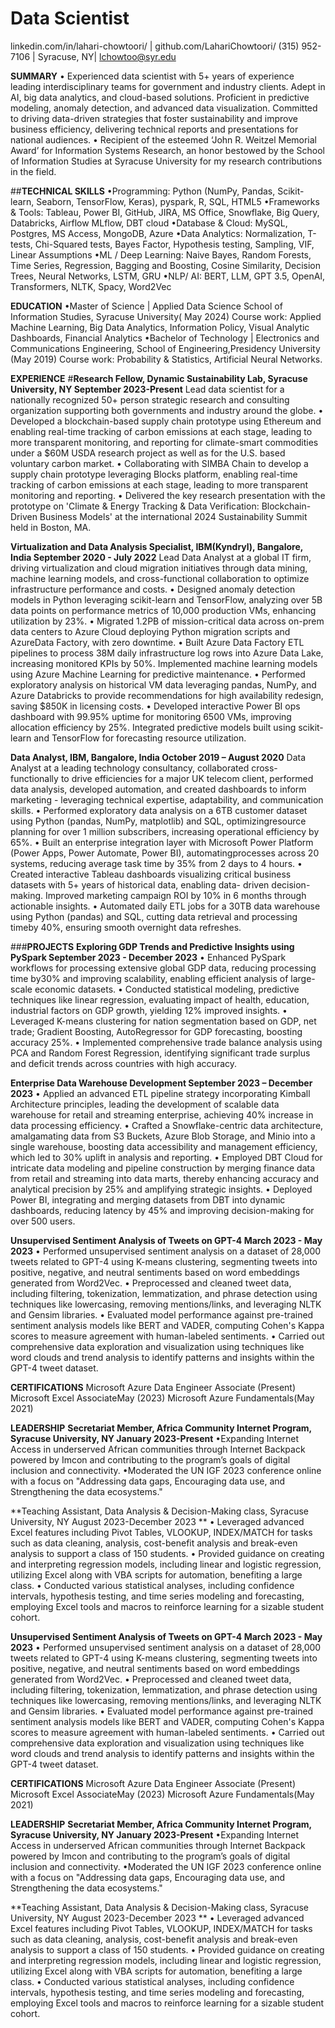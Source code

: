 # Data Scientist

linkedin.com/in/lahari-chowtoori/ | github.com/LahariChowtoori/ (315) 952-7106 | Syracuse, NY| lchowtoo@syr.edu

**SUMMARY**
• Experienced data scientist with 5+ years of experience leading interdisciplinary teams for government and industry clients. Adept in AI, big data analytics, and cloud-based solutions. Proficient in predictive modeling, anomaly detection, and advanced data visualization. Committed to driving data-driven strategies that foster sustainability and improve business efficiency, delivering technical reports and presentations for national audiences.
• Recipient of the esteemed ‘John R. Weitzel Memorial Award’ for Information Systems Research, an honor bestowed by the School of Information Studies at Syracuse University for my research contributions in the field.

##**TECHNICAL SKILLS**
•Programming: Python (NumPy, Pandas, Scikit-learn, Seaborn, TensorFlow, Keras), pyspark, R, SQL, HTML5
•Frameworks & Tools: Tableau, Power BI, GitHub, JIRA, MS Office, Snowflake, Big Query, Databricks, Airflow MLflow, DBT cloud 
•Database & Cloud: MySQL, Postgres, MS Access, MongoDB, Azure
•Data Analytics: Normalization, T-tests, Chi-Squared tests, Bayes Factor, Hypothesis testing, Sampling, VIF, Linear Assumptions
•ML / Deep Learning: Naive Bayes, Random Forests, Time Series, Regression, Bagging and Boosting, Cosine Similarity, Decision
 Trees, Neural Networks, LSTM, GRU
•NLP/ AI: BERT, LLM, GPT 3.5, OpenAI, Transformers, NLTK, Spacy, Word2Vec



**EDUCATION**
•Master of Science | Applied Data Science School of Information Studies, Syracuse University( May 2024)
Course work: Applied Machine Learning, Big Data Analytics, Information Policy, Visual Analytic Dashboards, Financial Analytics
•Bachelor of Technology | Electronics and Communications Engineering, School of Engineering,Presidency University (May 2019)
Course work: Probability & Statistics, Artificial Neural Networks.

**EXPERIENCE**
#**Research Fellow, Dynamic Sustainability Lab, Syracuse University, NY September 2023-Present**
Lead data scientist for a nationally recognized 50+ person strategic research and consulting organization supporting both governments and industry around the globe.
• Developed a blockchain-based supply chain prototype using Ethereum and enabling real-time tracking of carbon emissions at each stage, leading to more transparent monitoring, and reporting for climate-smart commodities under a $60M USDA research project as well as for the U.S. based voluntary carbon market.
• Collaborating with SIMBA Chain to develop a supply chain prototype leveraging Blocks platform, enabling real-time tracking of carbon emissions at each stage, leading to more transparent monitoring and reporting.
• Delivered the key research presentation with the prototype on 'Climate & Energy Tracking & Data Verification: Blockchain- Driven Business Models' at the international 2024 Sustainability Summit held in Boston, MA.

**Virtualization and Data Analysis Specialist, IBM(Kyndryl), Bangalore, India September 2020 - July 2022**
Lead Data Analyst at a global IT firm, driving virtualization and cloud migration initiatives through data mining, machine learning models, and cross-functional collaboration to optimize infrastructure performance and costs.
• Designed anomaly detection models in Python leveraging scikit-learn and TensorFlow, analyzing over 5B data points on performance metrics of 10,000 production VMs, enhancing utilization by 23%.
• Migrated 1.2PB of mission-critical data across on-prem data centers to Azure Cloud deploying Python migration scripts and AzureData Factory, with zero downtime.
• Built Azure Data Factory ETL pipelines to process 38M daily infrastructure log rows into Azure Data Lake, increasing monitored KPIs by 50%. Implemented machine learning models using Azure Machine Learning for predictive maintenance.
• Performed exploratory analysis on historical VM data leveraging pandas, NumPy, and Azure Databricks to provide
recommendations for high availability redesign, saving $850K in licensing costs.
• Developed interactive Power BI ops dashboard with 99.95% uptime for monitoring 6500 VMs, improving allocation
efficiency by 25%. Integrated predictive models built using scikit-learn and TensorFlow for forecasting resource utilization. 

**Data Analyst, IBM, Bangalore, India October 2019 – August 2020**
Data Analyst at a leading technology consultancy, collaborated cross-functionally to drive efficiencies for a major UK telecom client, performed data analysis, developed automation, and created dashboards to inform marketing - leveraging technical expertise, adaptability, and communication skills.
• Performed exploratory data analysis on a 6TB customer dataset using Python (pandas, NumPy, matplotlib) and SQL, optimizingresource planning for over 1 million subscribers, increasing operational efficiency by 65%.
• Built an enterprise integration layer with Microsoft Power Platform (Power Apps, Power Automate, Power BI), automatingprocesses across 20 systems, reducing average task time by 35% from 2 days to 4 hours.
• Created interactive Tableau dashboards visualizing critical business datasets with 5+ years of historical data, enabling data- driven decision-making. Improved marketing campaign ROI by 10% in 6 months through actionable insights.
• Automated daily ETL jobs for a 30TB data warehouse using Python (pandas) and SQL, cutting data retrieval and processing timeby 40%, ensuring smooth overnight data refreshes.

###**PROJECTS**
 **Exploring GDP Trends and Predictive Insights using PySpark September 2023 - December 2023**
• Enhanced PySpark workflows for processing extensive global GDP data, reducing processing time by30% and improving scalability, enabling efficient analysis of large-scale economic datasets.
• Conducted statistical modeling, predictive techniques like linear regression, evaluating impact of health, education, industrial factors on GDP growth, yielding 12% improved insights.
• Leveraged K-means clustering for nation segmentation based on GDP, net trade; Gradient Boosting, AutoRegressor for GDP forecasting, boosting accuracy 25%.
• Implemented comprehensive trade balance analysis using PCA and Random Forest Regression, identifying significant trade surplus and deficit trends across countries with high accuracy.

**Enterprise Data Warehouse Development September 2023 – December 2023**
• Applied an advanced ETL pipeline strategy incorporating Kimball Architecture principles, leading the development of scalable data warehouse for retail and streaming enterprise, achieving 40% increase in data processing efficiency.
• Crafted a Snowflake-centric data architecture, amalgamating data from S3 Buckets, Azure Blob Storage, and Minio into a single warehouse, boosting data accessibility and management efficiency, which led to 30% uplift in analysis and reporting.
• Employed DBT Cloud for intricate data modeling and pipeline construction by merging finance data from retail and streaming into data marts, thereby enhancing accuracy and analytical precision by 25% and amplifying strategic insights.
• Deployed Power BI, integrating and merging datasets from DBT into dynamic dashboards, reducing latency by 45% and improving decision-making for over 500 users.

**Unsupervised Sentiment Analysis of Tweets on GPT-4 March 2023 - May 2023**
• Performed unsupervised sentiment analysis on a dataset of 28,000 tweets related to GPT-4 using K-means clustering, segmenting tweets into positive, negative, and neutral sentiments based on word embeddings generated from Word2Vec.
• Preprocessed and cleaned tweet data, including filtering, tokenization, lemmatization, and phrase detection using techniques like lowercasing, removing mentions/links, and leveraging NLTK and Gensim libraries.
• Evaluated model performance against pre-trained sentiment analysis models like BERT and VADER, computing Cohen's Kappa scores to measure agreement with human-labeled sentiments.
• Carried out comprehensive data exploration and visualization using techniques like word clouds and trend analysis to identify patterns and insights within the GPT-4 tweet dataset.


**CERTIFICATIONS**
Microsoft Azure Data Engineer Associate (Present) 
Microsoft Excel AssociateMay (2023)
Microsoft Azure Fundamentals(May 2021)

**LEADERSHIP**
**Secretariat Member, Africa Community Internet Program, Syracuse University, NY January 2023-Present**
•Expanding Internet Access in underserved African communities through Internet Backpack powered by Imcon and contributing to the program’s goals of digital inclusion and connectivity.
•Moderated the UN IGF 2023 conference online with a focus on "Addressing data gaps, Encouraging data use, and Strengthening the data ecosystems."

**Teaching Assistant, Data Analysis & Decision-Making class, Syracuse University, NY August 2023-December 2023 **
• Leveraged advanced Excel features including Pivot Tables, VLOOKUP, INDEX/MATCH for tasks such as data cleaning, analysis, cost-benefit analysis and break-even analysis to support a class of 150 students.
• Provided guidance on creating and interpreting regression models, including linear and logistic regression, utilizing Excel along with VBA scripts for automation, benefiting a large class.
• Conducted various statistical analyses, including confidence intervals, hypothesis testing, and time series modeling and forecasting, employing Excel tools and macros to reinforce learning for a sizable student cohort.

**Unsupervised Sentiment Analysis of Tweets on GPT-4 March 2023 - May 2023**
• Performed unsupervised sentiment analysis on a dataset of 28,000 tweets related to GPT-4 using K-means clustering, segmenting tweets into positive, negative, and neutral sentiments based on word embeddings generated from Word2Vec.
• Preprocessed and cleaned tweet data, including filtering, tokenization, lemmatization, and phrase detection using techniques like lowercasing, removing mentions/links, and leveraging NLTK and Gensim libraries.
• Evaluated model performance against pre-trained sentiment analysis models like BERT and VADER, computing Cohen's Kappa scores to measure agreement with human-labeled sentiments.
• Carried out comprehensive data exploration and visualization using techniques like word clouds and trend analysis to identify patterns and insights within the GPT-4 tweet dataset.


**CERTIFICATIONS**
Microsoft Azure Data Engineer Associate (Present) 
Microsoft Excel AssociateMay (2023)
Microsoft Azure Fundamentals(May 2021)

**LEADERSHIP**
**Secretariat Member, Africa Community Internet Program, Syracuse University, NY January 2023-Present**
•Expanding Internet Access in underserved African communities through Internet Backpack powered by Imcon and contributing to the program’s goals of digital inclusion and connectivity.
•Moderated the UN IGF 2023 conference online with a focus on "Addressing data gaps, Encouraging data use, and Strengthening the data ecosystems."

**Teaching Assistant, Data Analysis & Decision-Making class, Syracuse University, NY August 2023-December 2023 **
• Leveraged advanced Excel features including Pivot Tables, VLOOKUP, INDEX/MATCH for tasks such as data cleaning, analysis, cost-benefit analysis and break-even analysis to support a class of 150 students.
• Provided guidance on creating and interpreting regression models, including linear and logistic regression, utilizing Excel along with VBA scripts for automation, benefiting a large class.
• Conducted various statistical analyses, including confidence intervals, hypothesis testing, and time series modeling and forecasting, employing Excel tools and macros to reinforce learning for a sizable student cohort.
